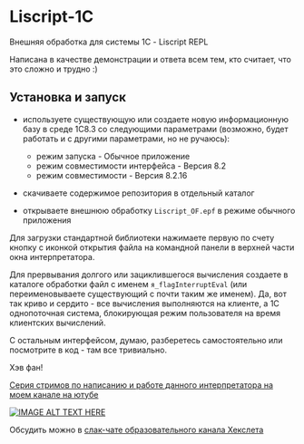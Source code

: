 # Liscript-1C

Внешняя обработка для системы 1С - Liscript REPL

Написана в качестве демонстрации и ответа всем тем, кто считает, что это сложно и трудно :)

## Установка и запуск

- используете существующую или создаете новую информационную базу в среде 1С8.3 со следующими параметрами (возможно, будет работать и с другими параметрами, но не ручаюсь):
  
  - режим запуска - Обычное приложение
  - режим совместимости интерфейса - Версия 8.2
  - режим совместимости - Версия 8.2.16
  
- скачиваете содержимое репозитория в отдельный каталог
- открываете внешнюю обработку `Liscript_OF.epf` в режиме обычного приложения

Для загрузки стандартной библиотеки нажимаете первую по счету кнопку с иконкой открытия файла на командной панели в верхней части окна интерпретатора.

Для прервывания долгого или зациклившегося вычисления создаете в каталоге обработки файл с именем `я_flagInterruptEval` (или переименовываете существующий с почти таким же именем). Да, вот так криво и сердито - все вычисления выполняются на клиенте, а 1С однопоточная система, блокирующая режим пользователя на время клиентских вычислений.

С остальным интерфейсом, думаю, разберетесь самостоятельно или посмотрите в код - там все тривиально.

Хэв фан!

[Серия стримов по написанию и работе данного интерпретатора на моем канале на ютубе](https://www.youtube.com/channel/UCNFKlZ6uhl4kWfQyXk-jCvg?view_as=subscriber)

[![IMAGE ALT TEXT HERE](https://img.youtube.com/vi/1yUkEdmV3OA/0.jpg)](https://www.youtube.com/watch?v=1yUkEdmV3OA)

Обсудить можно в [слак-чате образовательного канала Хекслета](https://hexlet-ru.slack.com)
